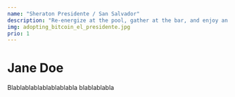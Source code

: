 ```yaml
---
name: "Sheraton Presidente / San Salvador"
description: "Re-energize at the pool, gather at the bar, and enjoy an excellent service. All of this is just a few steps away from San Salvador’s fabulous shops."
img: adopting_bitcoin_el_presidente.jpg
prio: 1
---
```


# Jane Doe
 
Blablablablablablablabla
blablablabla
